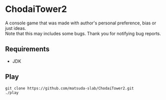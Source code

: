# ChodaiTower2
A console game that was made with author's personal preference, bias or just ideas.  
Note that this may includes some bugs. Thank you for notifying bug reports.

## Requirements
* JDK

## Play
	git clone https://github.com/matsuda-slab/ChodaiTower2.git
	./play
